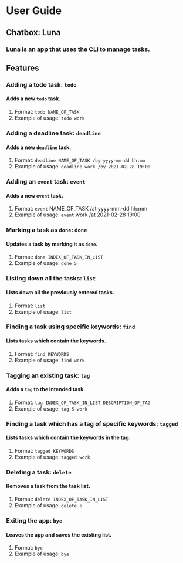 # **User Guide**

## **Chatbox: Luna**

### Luna is an app that uses the CLI to manage tasks.

## **Features**


### **Adding a todo task: `todo`**

#### Adds a new `todo` task.
1. Format: `todo NAME_OF_TASK`
1. Example of usage: `todo work`


### **Adding a deadline task: `deadline`**

#### Adds a new `deadline` task.
1. Format: `deadline NAME_OF_TASK /by yyyy-mm-dd hh:mm`
1. Example of usage: `deadline work /by 2021-02-28 19:00`


### **Adding an `event` task: `event`**

#### Adds a new `event` task.
1. Format: `event` NAME_OF_TASK /at yyyy-mm-dd hh:mm
1. Example of usage: `event` work /at 2021-02-28 19:00


### **Marking a task as `done`: `done`**

#### Updates a task by marking it as `done`.
1. Format: `done INDEX_OF_TASK_IN_LIST`
1. Example of usage: `done 5`


### **Listing down all the tasks: `list`**

#### Lists down all the previously entered tasks.
1. Format: `list`
1. Example of usage: `list`


### **Finding a task using specific keywords: `find`**

#### Lists tasks which contain the keywords.
1. Format: `find KEYWORDS`
1. Example of usage: `find work`


### **Tagging an existing task: `tag`**

#### Adds a `tag` to the intended task.
1. Format: `tag INDEX_OF_TASK_IN_LIST DESCRIPTION_OF_TAG`
1. Example of usage: `tag 5 work`


### **Finding a task which has a tag of specific keywords: `tagged`**

#### Lists tasks which contain the keywords in the tag.
1. Format: `tagged KEYWORDS`
1. Example of usage: `tagged work`


### **Deleting a task: `delete`**

#### Removes a task from the task list.
1. Format: `delete INDEX_OF_TASK_IN_LIST`
1. Example of usage: `delete 5`


### **Exiting the app: `bye`**

#### Leaves the app and saves the existing list.
1. Format: `bye`
1. Example of usage: `bye`